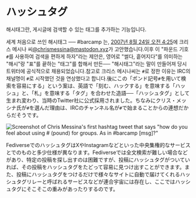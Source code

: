 # ハッシュタグ

해시태그란, 게시글에 검색할 수 있는 태그를 추가하는 기능입니다.

세계 처음으로 쓰인 해시태그 ── #barcamp 는, [2007년 8월 24일 오전 4:25](https://twitter.com/chrismessina/status/223115412)에 크리스 메시나 씨[@chrismessina@mastodon.xyz](https://mastodon.xyz/@chrismessina)가 고안했습니다.이후 이 "파운드 기호 `#`를 사용하여 검색을 편하게 하자"라는 제안은, 영어로 "썰다, 흩어지다"를 의미하는 "해시"랑 "표"를 끝하는 "태그"를 합해서 만든── "해시태그"라는 말이 만들어져 당시 트위터에 공식적으로 채용되었습니다.참고로 크리스 메시나씨는 `#`로 정한 이유는 IRC의 채널명이 `#`로 시작했던 것을 연상했다고 합니다.後にこの「ポンド記号`#`を用いて検索を容易にする」という案は、英語で「刻む、ハックする」を意味する「ハッシュ」と、「札」を意味する「タグ」を合わせた造語──「ハッシュタグ」として生まれ変わり、当時のTwitter社に公式採用されました。ちなみにクリス・メッシナ氏が`#`を選んだ理由は、IRCのチャンネル名が`#`で始まることからの連想だからだそうです。

![Screenshot of Chris Messina's first hashtag tweet that says "how do you feel about using # (pound) for groups. As in #barcamp \[msg\]?"](/img/docs/for-users/features/hashtag/1.ko.png)

FediverseでのハッシュタグはXやInstagramなどといった中央集権的なサービスとでのものと多少仕様が異なります。Fediverseでは全文検索が難しい場合などがあり、特定の投稿を探し出すのは困難ですが、投稿にハッシュタグがついていれば、その投稿をハッシュタグをたどって容易に見つけ出すことができます。また、投稿にハッシュタグをつけるだけで様々なサイトに自動で届けてくれるハッシュタグリレーと呼ばれるサービスなどが連合宇宙には存在し、ここではハッシュタグにそこそこの重みがあったりするのです。

